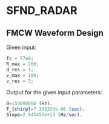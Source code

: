 # SFND_RADAR

## FMCW Waveform Design

Given input:
```octave
fc = 77e9;
R_max = 200;
d_res = 1;
v_max = 100;
v_res = 3;
```

Output for the given input parameters:
```octave
B=150000000 (Hz).
T_{chirp}=7.333333e-06 (sec).
Slope=2.045455e+13 (Hz/sec).
```






